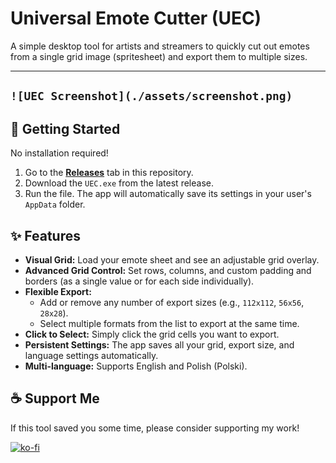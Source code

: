 # Universal Emote Cutter (UEC)

A simple desktop tool for artists and streamers to quickly cut out emotes from a single grid image (spritesheet) and export them to multiple sizes.

---
`![UEC Screenshot](./assets/screenshot.png)`
---

## 🚀 Getting Started

No installation required!

1.  Go to the [**Releases**](https://github.com/Estix0/Universal-Emote-Cutter/releases) tab in this repository.
2.  Download the `UEC.exe` from the latest release.
3.  Run the file. The app will automatically save its settings in your user's `AppData` folder.

## ✨ Features

* **Visual Grid:** Load your emote sheet and see an adjustable grid overlay.
* **Advanced Grid Control:** Set rows, columns, and custom padding and borders (as a single value or for each side individually).
* **Flexible Export:**
    * Add or remove any number of export sizes (e.g., `112x112`, `56x56`, `28x28`).
    * Select multiple formats from the list to export at the same time.
* **Click to Select:** Simply click the grid cells you want to export.
* **Persistent Settings:** The app saves all your grid, export size, and language settings automatically.
* **Multi-language:** Supports English and Polish (Polski).

## ☕ Support Me

If this tool saved you some time, please consider supporting my work!

[![ko-fi](https://ko-fi.com/img/githubbutton_sm.svg)](https://ko-fi.com/B0B51GYNQ8)
